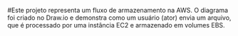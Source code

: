 #Este projeto representa um fluxo de armazenamento na AWS.
O diagrama foi criado no Draw.io e demonstra como um usuário (ator) envia um arquivo, que é processado por uma instância EC2 e armazenado em volumes EBS.
